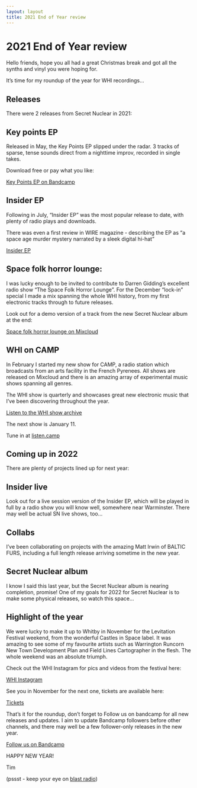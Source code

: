 ```yaml
---
layout: layout
title: 2021 End of Year review
---
```


# 2021 End of Year review

Hello friends, hope you all had a great Christmas break and got all the synths and vinyl you were hoping for.

It’s time for my roundup of the year for WHI recordings…

## Releases

There were 2 releases from Secret Nuclear in 2021:

## Key points EP

Released in May, the Key Points EP slipped under the radar. 3 tracks of sparse, tense sounds direct from a nighttime improv, recorded in single takes.

Download free or pay what you like:

[Key Points EP on Bandcamp](https://whirecordings.bandcamp.com/album/key-points-ep)


## Insider EP

Following in July, “Insider EP” was the most popular release to date, with plenty of radio plays and downloads.

There was even a first review in WIRE magazine - describing the EP as “a space age murder mystery narrated by a sleek digital hi-hat”

[Insider EP](https://whirecordings.bandcamp.com/album/insider-ep)


## Space folk horror lounge:

I was lucky enough to be invited to contribute to Darren Gidding’s excellent radio show “The Space Folk Horror Lounge”. For the December “lock-in” special I made a mix spanning the whole WHI history, from my first electronic tracks through to future releases.

Look out for a demo version of a track from the new Secret Nuclear album at the end:

[Space folk horror lounge on Mixcloud](https://www.mixcloud.com/FromeFM/12-lounge-lock-in-181221-twelfth/)

## WHI on CAMP

In February I started my new show for CAMP, a radio station which broadcasts from an arts facility in the French Pyrenees. All shows are released on Mixcloud and there is an amazing array of experimental music shows spanning all genres.

The WHI show is quarterly and showcases great new electronic music that I’ve been discovering throughout the year.

[Listen to the WHI show archive](https://www.mixcloud.com/whirecordings/playlists/whi-on-camp/)

The next show is January 11.

Tune in at [listen.camp](https://listen.camp)



## Coming up in 2022

There are plenty of projects lined up for next year:

## Insider live

Look out for a live session version of the Insider EP, which will be played in full by a radio show you will know well, somewhere near Warminster. There may well be actual SN live shows, too…

## Collabs

I’ve been collaborating on projects with the amazing Matt Irwin of BALTIC FURS, including a full length release arriving sometime in the new year.


## Secret Nuclear album

I know I said this last year, but the Secret Nuclear album is nearing completion, promise! One of my goals for 2022 for Secret Nuclear is to make some physical releases, so watch this space…


## Highlight of the year

We were lucky to make it up to Whitby in November for the Levitation Festival weekend, from the wonderful Castles in Space label. It was amazing to see some of my favourite artists such as Warrington Runcorn New Town Development Plan and Field Lines Cartographer in the flesh. The whole weekend was an absolute triumph.

Check out the WHI Instagram for pics and videos from the festival here:

[WHI Instagram](https://www.instagram.com/whirecordings/)


See you in November for the next one, tickets are available here:

[Tickets](https://www.tickettailor.com/events/castlesinspace/610697/)


That’s it for the roundup, don’t forget to Follow us on bandcamp for all new releases and updates. I aim to update Bandcamp followers before other channels, and there may well be a few follower-only releases in the new year.

[Follow us on Bandcamp](https://whirecordings.bandcamp.com/follow_me)


HAPPY NEW YEAR!

Tim

(pssst - keep your eye on [blast radio](https://blastradio.com/whirecordings))
